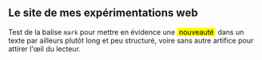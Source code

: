 ## Le site de mes expérimentations web

Test de la balise `mark` pour mettre en évidence une <mark>&nbsp;nouveauté&nbsp;</mark> dans un texte par ailleurs plutôt long et peu structuré, voire sans autre artifice pour attirer l'&oelig;il du lecteur.


